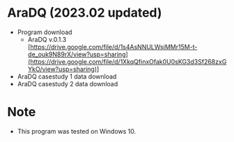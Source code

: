 # AraDQ (2023.02 updated)
- Program download
   - AraDQ v.0.1.3 [https://drive.google.com/file/d/1s4AsNNULWsjMMr15M-t-de_ouk9N89rX/view?usp=sharing](https://drive.google.com/file/d/1XkqQfinxOfak0U0sKG3d3Sf268zxGYkO/view?usp=sharing)]
- AraDQ casestudy 1 data download
- AraDQ casestudy 2 data download
# Note
- This program was tested on Windows 10.
